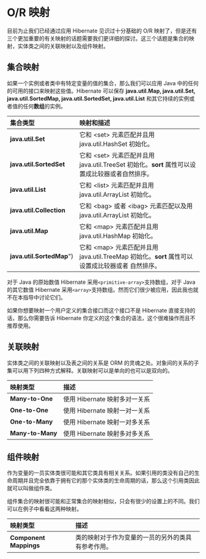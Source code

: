# O/R 映射

目前为止我们已经通过应用 Hibernate 见识过十分基础的 O/R 映射了，但是还有三个更加重要的有关映射的话题需要我们更详细的探讨。这三个话题是集合的映射，实体类之间的关联映射以及组件映射。  

## 集合映射

如果一个实例或者类中有特定变量的值的集合，那么我们可以应用 Java 中的任何的可用的接口来映射这些值。Hibernate 可以保存 **java.util.Map, java.util.Set, java.util.SortedMap, java.util.SortedSet, java.util.List** 和其它持续的实例或者值的任何**数组**的实例。  

| **集合类型**| **映射和描述** |   
|:---------|:------------|  
|**java.util.Set**|它和 \<set\> 元素匹配并且用 java.util.HashSet 初始化。|  
|**java.util.SortedSet**|它和 \<set\> 元素匹配并且用 java.util.TreeSet 初始化。**sort** 属性可以设置成比较器或者自然排序。|  
|**java.util.List**|它和 \<list\> 元素匹配并且用 java.util.ArrayList 初始化。|  
|**java.util.Collection**|它和 \<bag\> 或者 \<ibag\> 元素匹配以及用 java.util.ArrayList 初始化。|  
|**java.util.Map**|它和 \<map\> 元素匹配并且用 java.util.HashMap 初始化。|  
|**java.util.SortedMap**")|它和 \<map\> 元素匹配并且用 java.util.TreeMap 初始化。**sort** 属性可以设置成比较器或者 自然排序。|  

对于 Java 的原始数值 Hibernate 采用`<primitive-array>`支持数组，对于 Java 的其它数值 Hibernate 采用`<array>`支持数组。然而它们很少被应用，因此我也就不在本指导中讨论它们。  

如果你想要映射一个用户定义的集合接口而这个接口不是 Hibernate 直接支持的话，那么你需要告诉 Hibernate 你定义的这个集合的语法，这个很难操作而且不推荐使用。  

## 关联映射

实体类之间的关联映射以及表之间的关系是 ORM 的灵魂之处。对象间的关系的子集可以用下列四种方式解释。关联映射可以是单向的也可以是双向的。  

| **映射类型**| **描述** |   
|:---------|:------------|  
|**Many-to-One**|使用 Hibernate 映射多对一关系|  
|**One-to-One**|使用 Hibernate 映射一对一关系|  
|**One-to-Many**|使用 Hibernate 映射一对多关系|  
|**Many-to-Many**|使用 Hibernate 映射多对多关系|  

## 组件映射

作为变量的一员实体类很可能和其它类具有相关关系。如果引用的类没有自己的生命周期并且完全依靠于拥有它的那个实体类的生命周期的话，那么这个引用类因此就可以叫做组件类。  

组件集合的映射很可能和正常集合的映射相似，只会有很少的设置上的不同。我们可以在例子中看看这两种映射。  

| **映射类型**| **描述** |   
|:--------|:------------|  
|**Component Mappings**|类的映射对于作为变量的一员的另外的类具有参考作用。| 